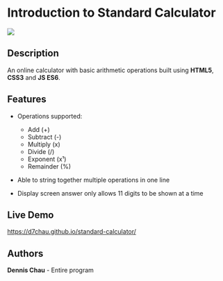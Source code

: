 # Introduction to Standard Calculator

[![](https://github.com/d7chau/standard-calculator/blob/main/images/thumbnail.png)](https://d7chau.github.io/standard-calculator/)

## Description

An online calculator with basic arithmetic operations built using __HTML5__, __CSS3__ and __JS ES6__.

## Features

* Operations supported:
  * Add (+)
  * Subtract (-)
  * Multiply (x)
  * Divide (/)
  * Exponent (x¹)
  * Remainder (%)

* Able to string together multiple operations in one line
  
* Display screen answer only allows 11 digits to be shown at a time

## Live Demo

https://d7chau.github.io/standard-calculator/

## Authors

**Dennis Chau** - Entire program

